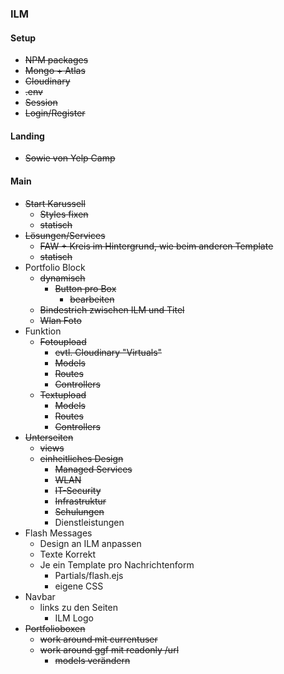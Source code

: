 ### ILM

#### Setup

- ~~NPM packages~~
- ~~Mongo + Atlas~~
- ~~Cloudinary~~
- ~~.env~~
- ~~Session~~
- ~~Login/Register~~



#### Landing

- ~~Sowie von Yelp Camp~~



#### Main

- ~~Start Karussell~~
  - ~~Styles fixen~~
  - ~~statisch~~
- ~~Lösungen/Services~~
  - ~~FAW + Kreis im Hintergrund, wie beim anderen Template~~
  - ~~statisch~~
- Portfolio Block
  - ~~dynamisch~~
    - ~~Button pro Box~~
      - ~~bearbeiten~~
  - ~~Bindestrich zwischen ILM und Titel~~
  - ~~Wlan Foto~~
- Funktion
  - ~~Fotoupload~~
    - ~~evtl. Cloudinary "Virtuals"~~
    - ~~Models~~
    - ~~Routes~~
    - ~~Controllers~~
  - ~~Textupload~~
    - ~~Models~~
    - ~~Routes~~
    - ~~Controllers~~
- ~~Unterseiten~~
  - ~~views~~
  - ~~einheitliches Design~~
    - ~~Managed Services~~  
    - ~~WLAN~~
    - ~~IT-Security~~
    - ~~Infrastruktur~~
    - ~~Schulungen~~
    - Dienstleistungen
- Flash Messages
  - Design an ILM anpassen
  - Texte Korrekt
  - Je ein Template pro Nachrichtenform
    - Partials/flash.ejs
    - eigene CSS
- Navbar
  - links zu den Seiten
    - ILM Logo
- ~~Portfolioboxen~~
  - ~~work around mit currentuser~~
  - ~~work around ggf mit readonly /url~~
    - ~~models verändern~~